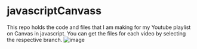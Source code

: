 # javascriptCanvass
This repo holds the code and files that I am making for my Youtube playlist on Canvas in javascript. 
You can get the files for each video by selecting the respective branch.
![image](https://user-images.githubusercontent.com/100106906/154883816-c03570fd-6192-4caa-bb3d-5f2657515c5c.png)
